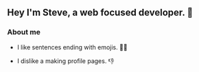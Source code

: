 ## Hey I'm Steve, a web focused developer. 👋

### About me

- I like sentences ending with emojis. 🤷‍♂️

- I dislike a making profile pages. 👎
